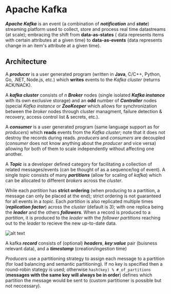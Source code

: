# Apache Kafka

**_Apache Kafka_** is an event (a combination of **_notification_** and **_state_**) streaming platform used to collect, store and process real time datastreams (at scale); embracing the shift from **data-as-states** ( data represents items with certain attributes at a given time) to **data-as-events** (data represents change in an item's attribute at a given time).

## Architecture

A **_producer_** is a user generated program (written in **Java**, C/C++, Python, Go, .NET, Node.js, etc.) which **writes** events to the _Kafka cluster_ (returns ACK/NACK).

A **_kafka cluster_** consists of _n_ **_Broker_** nodes (single isolated **_Kafka instance_** with its own exclusive storage) and an **odd** number of **_Controller_** nodes (special _Kafka instance_ or **_ZooKeeper_** which allows for synchronization between the _broker_ nodes through cluster managment, failure detection & recovery, access control list & secrets, etc.).

A **_consumer_** is a user generated program (same language support as for _producers_) which **reads** events from the _Kafka cluster_; note that it does not destroy the records during reads. _producers_ and _consumers_ are decoupled (_consumer_ does not know anything about the _producer_ and vice versa) allowing for both of them to scale independently without affecting one another.

A **_Topic_** is a developer defined category for facilitating a collection of related messages/events (can be thought of as a sequence/log of event). A single _topic_ consists of many **_partitions_** (allow for scaling of _kafka_) which can be allocated to different _brokers_ across the _cluster_.

While each _partition_ has **strict ordering** (when producing to a partition, a message can only be placed at the end); strict ordering is not guaranteed for all events in a _topic_. Each _partition_ is also replicated multiple times (**_replication factor_**) across the _cluster_ (default is 3); with one replica being the **_leader_** and the others **_followers_**. When a record is produced to a _partition_, it is produced to the _leader_ with the _follower_ _partitions_ reaching out to the _leader_ to recieve the new up-to-date data.

![alt text](image.png)

A kafka **_record_** consists of (optional) **_headers_**, **_key_**:**_value_** pair (buisness relevant data), and a **_timestamp_** (creation/ingestion time)

_Producers_ use a partitioning strategy to assign each message to a partition (for load balancing and semantic partitioning). If no key is specified then a round-robin stategy is used; otherwise `hash(key) % #_of_partitions` (**messages with the same key will always be in order**) defines which partition the message would be sent to (custom partitioner is possible but not neccessary).
